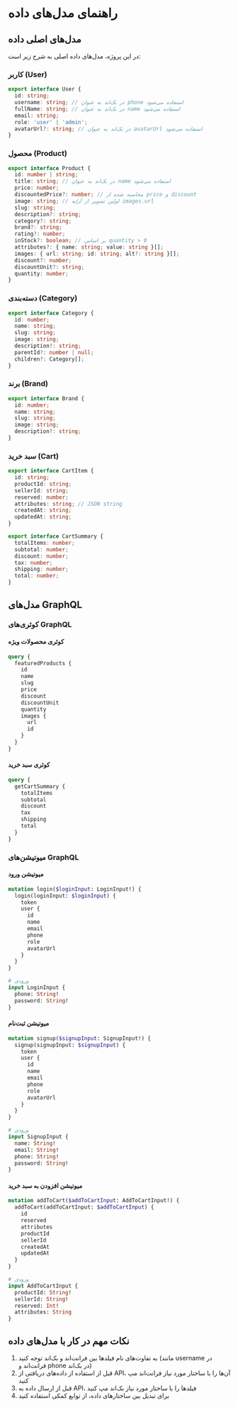 # راهنمای مدل‌های داده

## مدل‌های اصلی داده
در این پروژه، مدل‌های داده اصلی به شرح زیر است:

### کاربر (User)
```typescript
export interface User {
  id: string;
  username: string; // در بک‌اند به عنوان phone استفاده می‌شود
  fullName: string; // در بک‌اند به عنوان name استفاده می‌شود
  email: string;
  role: 'user' | 'admin';
  avatarUrl?: string; // در بک‌اند به عنوان avatarUrl استفاده می‌شود
}
```

### محصول (Product)
```typescript
export interface Product {
  id: number | string;
  title: string; // در بک‌اند به عنوان name استفاده می‌شود
  price: number;
  discountedPrice?: number; // محاسبه شده از price و discount
  image: string; // اولین تصویر از آرایه images.url
  slug: string;
  description?: string;
  category?: string;
  brand?: string;
  rating?: number;
  inStock?: boolean; // بر اساس quantity > 0
  attributes?: { name: string; value: string }[];
  images: { url: string; id: string; alt?: string }[];
  discount?: number;
  discountUnit?: string;
  quantity: number;
}
```

### دسته‌بندی (Category)
```typescript
export interface Category {
  id: number;
  name: string;
  slug: string;
  image: string;
  description?: string;
  parentId?: number | null;
  children?: Category[];
}
```

### برند (Brand)
```typescript
export interface Brand {
  id: number;
  name: string;
  slug: string;
  image: string;
  description?: string;
}
```

### سبد خرید (Cart)
```typescript
export interface CartItem {
  id: string;
  productId: string;
  sellerId: string;
  reserved: number;
  attributes: string; // JSON string
  createdAt: string;
  updatedAt: string;
}

export interface CartSummary {
  totalItems: number;
  subtotal: number;
  discount: number;
  tax: number;
  shipping: number;
  total: number;
}
```

## مدل‌های GraphQL

### کوئری‌های GraphQL

#### کوئری محصولات ویژه
```graphql
query {
  featuredProducts {
    id
    name
    slug
    price
    discount
    discountUnit
    quantity
    images {
      url
      id
    }
  }
}
```

#### کوئری سبد خرید
```graphql
query {
  getCartSummary {
    totalItems
    subtotal
    discount
    tax
    shipping
    total
  }
}
```

### میوتیشن‌های GraphQL

#### میوتیشن ورود
```graphql
mutation login($loginInput: LoginInput!) {
  login(loginInput: $loginInput) {
    token
    user {
      id
      name
      email
      phone
      role
      avatarUrl
    }
  }
}

# ورودی
input LoginInput {
  phone: String!
  password: String!
}
```

#### میوتیشن ثبت‌نام
```graphql
mutation signup($signupInput: SignupInput!) {
  signup(signupInput: $signupInput) {
    token
    user {
      id
      name
      email
      phone
      role
      avatarUrl
    }
  }
}

# ورودی
input SignupInput {
  name: String!
  email: String!
  phone: String!
  password: String!
}
```

#### میوتیشن افزودن به سبد خرید
```graphql
mutation addToCart($addToCartInput: AddToCartInput!) {
  addToCart(addToCartInput: $addToCartInput) {
    id
    reserved
    attributes
    productId
    sellerId
    createdAt
    updatedAt
  }
}

# ورودی
input AddToCartInput {
  productId: String!
  sellerId: String!
  reserved: Int!
  attributes: String
}
```

## نکات مهم در کار با مدل‌های داده
1. به تفاوت‌های نام فیلدها بین فرانت‌اند و بک‌اند توجه کنید (مانند username در فرانت‌اند و phone در بک‌اند)
2. قبل از استفاده از داده‌های دریافتی از API، آن‌ها را با ساختار مورد نیاز فرانت‌اند مپ کنید
3. قبل از ارسال داده به API، فیلدها را با ساختار مورد نیاز بک‌اند مپ کنید
4. برای تبدیل بین ساختارهای داده، از توابع کمکی استفاده کنید